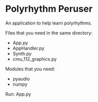 # Polyrhythm Peruser

An application to help learn polyrhythms. 

Files that you need in the same directory:
- App.py
- AppHandler.py
- Synth.py
- cmu_112_graphics.py

Modules that you need:
- pyaudio
- numpy


Run: App.py
